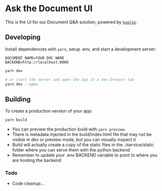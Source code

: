 # Ask the Document UI

This is the UI for our Document Q&A solution, powered by [`Svelte`](https://github.com/sveltejs/cli).

## Developing

Install dependencies with `yarn`, setup .env, and start a development server:

```
DOCUMENT_NAME=YOUR DOC NAME
BACKEND=http://localhost:8000
```

```bash
yarn dev

# or start the server and open the app in a new browser tab
yarn dev --open
```

## Building

To create a production version of your app:

```bash
yarn build
```

* You can preview the production build with `yarn preview`.
* There is metadata injected in the build/index.html file that may not be visible in dev or preview mode, but you can visually inspect it
* Build will actually create a copy of the static files in the ./service/static folder where you can serve them with the python backend
* Remember to update your .env BACKEND variable to point to where you are hosting the backend

### Todo

* Code cleanup...